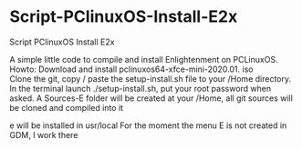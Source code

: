 # Script-PClinuxOS-Install-E2x
Script PClinuxOS Install E2x

A simple little code to compile and install Enlightenment on PCLinuxOS.
Howto:
Download and install pclinuxos64-xfce-mini-2020.01. iso  
Clone the git, copy / paste the setup-install.sh file to your /Home directory.
In the terminal launch ./setup-install.sh, put your root password when asked.
A Sources-E folder will be created at your /Home, 
all git sources will be cloned and compiled into it

e will be installed in usr/local
For the moment the menu E is not created in GDM, I work there
